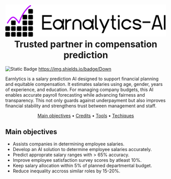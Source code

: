 <h1 align="center">
  <br>

  <img src= "Media\project full logo.png" alt="project-full-logo" border="0" />
  <br>
  Trusted partner in compensation prediction
  <br>
</h1>

![Static Badge](https://img.shields.io/badge/:badgeContent)
https://img.shields.io/badge/Down





</p>



<p id = "paragraph-1">
Earnlytics is a salary prediction AI designed to support financial planning and equitable compensation. It estimates salaries using age, gender, years of experience, and education. For managing company budgets, this AI enables accurate payroll forecasting while advancing fairness and transparency. This not only guards against underpayment but also improves financial stability and strengthens trust between management and staff.</p>



<p align="center">
  <a href="#main-objectives">Main objectives</a> •
  <a href="#credits">Credits</a> •
  <a href="#credits">Tools</a> •
  <a href="#credits">Techiques</a>
   
</p>


## Main objectives

* Assists companies in determining employee salaries.
* Develop an AI solution to determine employee salaries accurately.
* Predict approprate salary ranges with > 65% accuracy.
* Improve employee satisfaction survey scores by atleast 10%.
* Keep salary allocation within 5% of planned departmental budget.
* Reduce inequality accross similar roles by 15-20%.
